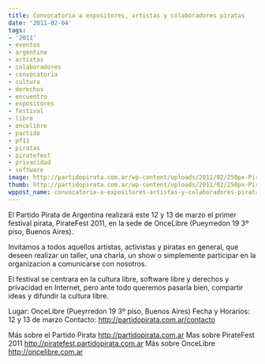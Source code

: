 ```yaml
---
title: Convocatoria a expositores, artistas y colaboradores piratas
date: '2011-02-04'
tags:
- '2011'
- eventos
- argentina
- artistas
- colaboradores
- convocatoria
- cultura
- derechos
- encuentro
- expositores
- festival
- libre
- oncelibre
- partido
- pf11
- piratas
- piratefest
- privacidad
- software
image: http://partidopirata.com.ar/wp-content/uploads/2011/02/250px-Pirate_Flag_of_Rack_Rackham.svg_.png
thumb: http://partidopirata.com.ar/wp-content/uploads/2011/02/250px-Pirate_Flag_of_Rack_Rackham.svg_.png
wppost_name: convocatoria-a-expositores-artistas-y-colaboradores-piratas-pf11
---
```


El Partido Pirata de Argentina realizará este 12 y 13 de marzo el primer festival pirata, 
PirateFest 2011, en la sede de OnceLibre (Pueyrredon 19 3º piso, Buenos Aires). 

Invitamos a todos aquellos artistas, activistas y piratas en general, que deseen realizar un 
taller, una charla, un show o simplemente participar en la organizacion a comunicarse con 
nosotros.

El festival se centrara en la cultura libre, software libre y derechos y privacidad en
Internet, pero ante todo queremos pasarla bien, compartir ideas y difundir la cultura libre.

Lugar:  OnceLibre (Pueyrredon 19 3º piso, Buenos Aires)
Fecha y Horarios: 12 y 13 de marzo
Contacto: <a href="http://partidopirata.com.ar/contacto">http://partidopirata.com.ar/contacto</a>

Más sobre el Partido Pirata <a href="http://partidopirata.com.ar">http://partidopirata.com.ar</a>
Mas sobre PirateFest 2011 <a href="http://piratefest.partidopirata.com.ar">http://piratefest.partidopirata.com.ar</a>
Más sobre OnceLibre <a href="http://oncelibre.com.ar">http://oncelibre.com.ar</a>
